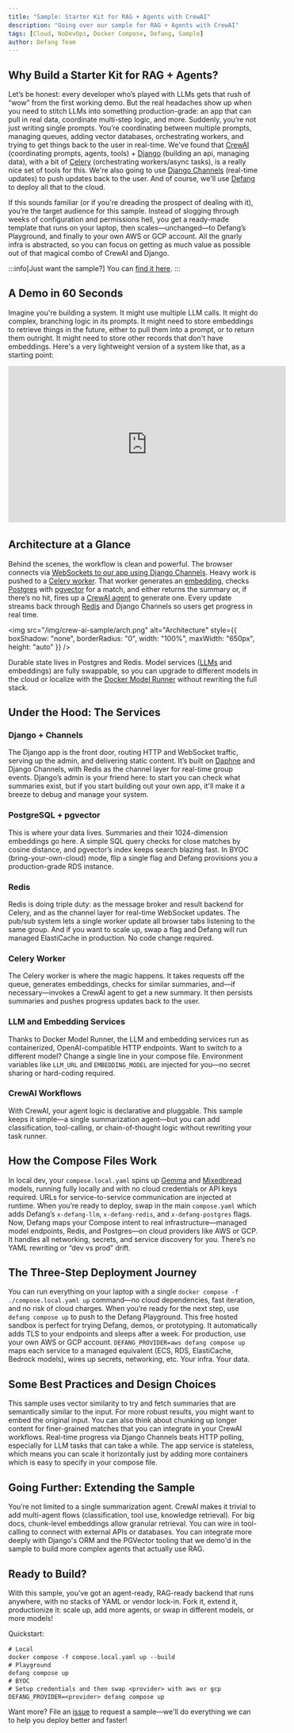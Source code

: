 ```yaml
---
title: "Sample: Starter Kit for RAG + Agents with CrewAI"
description: "Going over our sample for RAG + Agents with CrewAI"
tags: [Cloud, NoDevOps, Docker Compose, Defang, Sample]
author: Defang Team
---
```


## Why Build a Starter Kit for RAG + Agents?

Let’s be honest: every developer who’s played with LLMs gets that rush of “wow” from the first working demo. But the real headaches show up when you need to stitch LLMs into something production-grade: an app that can pull in real data, coordinate multi-step logic, and more. Suddenly, you’re not just writing single prompts. You’re coordinating between multiple prompts, managing queues, adding vector databases, orchestrating workers, and trying to get things back to the user in real-time. We've found that [CrewAI](https://www.crewai.com/) (coordinating prompts, agents, tools) + [Django](https://www.djangoproject.com/) (building an api, managing data), with a bit of [Celery](https://docs.celeryproject.org/en/stable/) (orchestrating workers/async tasks), is a really nice set of tools for this. We're also going to use [Django Channels](https://channels.readthedocs.io/en/stable/) (real-time updates) to push updates back to the user. And of course, we'll use [Defang](https://www.defang.io/) to deploy all that to the cloud.

If this sounds familiar (or if you're dreading the prospect of dealing with it), you’re the target audience for this sample. Instead of slogging through weeks of configuration and permissions hell, you get a ready-made template that runs on your laptop, then scales—unchanged—to Defang’s Playground, and finally to your own AWS or GCP account. All the gnarly infra is abstracted, so you can focus on getting as much value as possible out of that magical combo of CrewAI and Django.

:::info[Just want the sample?]
You can [find it here](https://github.com/DefangSamples/sample-crew-django-redis-postgres-template).
:::

## A Demo in 60 Seconds

Imagine you're building a system. It might use multiple LLM calls. It might do complex, branching logic in its prompts. It might need to store embeddings to retrieve things in the future, either to pull them into a prompt, or to return them outright. It might need to store other records that don't have embeddings. Here's a very lightweight version of a system like that, as a starting point:

<iframe width="560" height="315" src="https://www.youtube.com/embed/0YlDcUSfdcc?si=afue_MwrWs2-ZNBV" title="Quick Demo" frameborder="0" allow="accelerometer; autoplay; clipboard-write; encrypted-media; gyroscope; picture-in-picture; web-share" referrerpolicy="strict-origin-when-cross-origin" allowfullscreen></iframe>

## Architecture at a Glance

Behind the scenes, the workflow is clean and powerful. The browser connects via [WebSockets to our app using Django Channels](https://channels.readthedocs.io/en/latest/deploying.html#http-and-websocket). Heavy work is pushed to a [Celery worker](https://docs.celeryq.dev/en/stable/). That worker generates an [embedding](https://en.wikipedia.org/wiki/Embedding_(machine_learning)), checks [Postgres](https://www.postgresql.org/) with [pgvector](https://github.com/pgvector/pgvector) for a match, and either returns the summary or, if there’s no hit, fires up a [CrewAI agent](https://www.crewai.com/) to generate one. Every update streams back through [Redis](https://redis.io/) and Django Channels so users get progress in real time.

<img src="/img/crew-ai-sample/arch.png" alt="Architecture" style={{ boxShadow: "none", borderRadius: "0", width: "100%", maxWidth: "650px", height: "auto" }} />

Durable state lives in Postgres and Redis. Model services ([LLMs](https://en.wikipedia.org/wiki/LLM) and embeddings) are fully swappable, so you can upgrade to different models in the cloud or localize with the [Docker Model Runner](https://docs.docker.com/compose/how-tos/model-runner/) without rewriting the full stack. 

## Under the Hood: The Services

### Django + Channels

The Django app is the front door, routing HTTP and WebSocket traffic, serving up the admin, and delivering static content. It’s built on [Daphne](https://github.com/django/daphne) and Django Channels, with Redis as the channel layer for real-time group events. Django’s admin is your friend here: to start you can check what summaries exist, but if you start building out your own app, it'll make it a breeze to debug and manage your system.

### PostgreSQL + pgvector

This is where your data lives. Summaries and their 1024-dimension embeddings go here. A simple SQL query checks for close matches by cosine distance, and pgvector’s index keeps search blazing fast. In BYOC (bring-your-own-cloud) mode, flip a single flag and Defang provisions you a production-grade RDS instance.

### Redis

Redis is doing triple duty: as the message broker and result backend for Celery, and as the channel layer for real-time WebSocket updates. The pub/sub system lets a single worker update all browser tabs listening to the same group. And if you want to scale up, swap a flag and Defang will run managed ElastiCache in production. No code change required.

### Celery Worker

The Celery worker is where the magic happens. It takes requests off the queue, generates embeddings, checks for similar summaries, and—if necessary—invokes a CrewAI agent to get a new summary. It then persists summaries and pushes progress updates back to the user.

### LLM and Embedding Services

Thanks to Docker Model Runner, the LLM and embedding services run as containerized, OpenAI-compatible HTTP endpoints. Want to switch to a different model? Change a single line in your compose file. Environment variables like `LLM_URL` and `EMBEDDING_MODEL` are injected for you—no secret sharing or hard-coding required. 

### CrewAI Workflows

With CrewAI, your agent logic is declarative and pluggable. This sample keeps it simple—a single summarization agent—but you can add classification, tool-calling, or chain-of-thought logic without rewriting your task runner.

## How the Compose Files Work

In local dev, your `compose.local.yaml` spins up [Gemma](https://hub.docker.com/r/ai/gemma3) and [Mixedbread](https://hub.docker.com/r/ai/mxbai-embed-large) models, running fully locally and with no cloud credentials or API keys required. URLs for service-to-service communication are injected at runtime. When you’re ready to deploy, swap in the main `compose.yaml` which adds Defang’s `x-defang-llm`, `x-defang-redis`, and `x-defang-postgres` flags. Now, Defang maps your Compose intent to real infrastructure—managed model endpoints, Redis, and Postgres—on cloud providers like AWS or GCP. It handles all networking, secrets, and service discovery for you. There’s no YAML rewriting or “dev vs prod” drift.

## The Three-Step Deployment Journey

You can run everything on your laptop with a single `docker compose -f ./compose.local.yaml up` command—no cloud dependencies, fast iteration, and no risk of cloud charges. When you’re ready for the next step, use `defang compose up` to push to the Defang Playground. This free hosted sandbox is perfect for trying Defang, demos, or prototyping. It automatically adds TLS to your endpoints and sleeps after a week. For production, use your own AWS or GCP account. `DEFANG_PROVIDER=aws defang compose up` maps each service to a managed equivalent (ECS, RDS, ElastiCache, Bedrock models), wires up secrets, networking, etc. Your infra. Your data.

## Some Best Practices and Design Choices

This sample uses vector similarity to try and fetch summaries that are semantically similar to the input. For more robust results, you might want to embed the original input. You can also think about chunking up longer content for finer-grained matches that you can integrate in your CrewAI workflows. Real-time progress via Django Channels beats HTTP polling, especially for LLM tasks that can take a while. The app service is stateless, which means you can scale it horizontally just by adding more containers which is easy to specify in your compose file.

## Going Further: Extending the Sample

You’re not limited to a single summarization agent. CrewAI makes it trivial to add multi-agent flows (classification, tool use, knowledge retrieval). For big docs, chunk-level embeddings allow granular retrieval. You can wire in tool-calling to connect with external APIs or databases. You can integrate more deeply with Django's ORM and the PGVector tooling that we demo'd in the sample to build more complex agents that actually use RAG.

## Ready to Build?

With this sample, you’ve got an agent-ready, RAG-ready backend that runs anywhere, with no stacks of YAML or vendor lock-in. Fork it, extend it, productionize it: scale up, add more agents, or swap in different models, or more models!

Quickstart:

```shell
# Local
docker compose -f compose.local.yaml up --build
# Playground
defang compose up
# BYOC
# Setup credentials and then swap <provider> with aws or gcp
DEFANG_PROVIDER=<provider> defang compose up
```

Want more? File an [issue](https://github.com/DefangLabs/samples/issues) to request a sample—we'll do everything we can to help you deploy better and faster!
